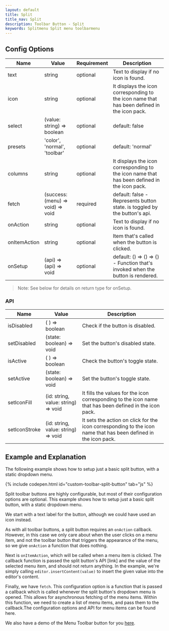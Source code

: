 ```yaml
---
layout: default
title: Split
title_nav: Split
description: Toolbar Button - Split
keywords: Splitmenu Split menu toolbarmenu
---
```



## Config Options

| Name | Value | Requirement | Description |
|------| ------| ------------| ----------- |
| text | string | optional | Text to display if no icon is found. |
| icon | string | optional | It displays the icon corresponding to the icon name that has been defined in the icon pack.  |
| select | (value: string) => boolean  | optional | default: false |
| presets | 'color', 'normal', 'toolbar' | optional | default: 'normal' |
| columns | string | optional | It displays the icon corresponding to the icon name that has been defined in the icon pack. |
| fetch | (success: (menu) => void) => void  | required| default: false - Represents button state. is toggled by the button's api. |
| onAction | string | optional | Text to display if no icon is found. |
| onItemAction | string | optional | Item that's called when the button is clicked. |
| onSetup | (api) => (api) => void | optional | default: () => () => {} - Function that's invoked when the button is rendered. |

> Note:  See below for details on return type for onSetup.


### API

| Name | Value | Description |
|------| ------| ------------|
| isDisabled | ( ) => boolean | Check if the button is disabled. |
| setDisabled | (state: boolean) => void | Set the button's disabled state. |
| isActive| ( ) => boolean | Check the button's toggle state. |
| setActive | (state: boolean) => void | Set the button's toggle state. |
| setIconFill | (id: string, value: string) => void | It fills the values for the icon corresponding to the icon name that has been defined in the icon pack. |
| setIconStroke | (id: string, value: string) => void | It sets the action on click for the icon corresponding to the icon name that has been defined in the icon pack. |


## Example and Explanation

The following example shows how to setup just a basic split button, with a static dropdown menu.

{% include codepen.html id="custom-toolbar-split-button" tab="js" %}

Split toolbar buttons are highly configurable, but most of their configuration options are optional. This example shows how to setup just a basic split button, with a static dropdown menu.

We start with a text label for the button, although we could have used an icon instead.

As with all toolbar buttons, a split button requires an `onAction` callback. However, in this case we only care about when the user clicks on a menu item, and not the toolbar button that triggers the appearance of the menu, so we give `onAction` a function that does nothing.

Next is `onItemAction`, which will be called when a menu item is clicked. The callback function is passed the split button's API [link] and the value of the selected menu item, and should not return anything. In the example, we're simply calling `editor.insertContent(value)` to insert the given value into the editor's content.

Finally, we have `fetch`. This configuration option is a function that is passed a callback which is called whenever the split button's dropdown menu is opened. This allows for asynchronous fetching of the menu items. Within this function, we need to create a list of menu items, and pass them to the callback.The configuration options and API for menu items can be found here.

We also have a demo of the Menu Toolbar button for you [here]({{site.baseurl}}/demo/custom-toolbar-split-button/).
